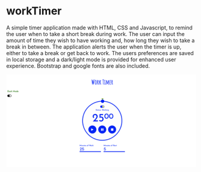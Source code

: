 # workTimer

A simple timer application made with HTML, CSS and Javascript, to remind the user when to take a short break during work. The user can input the amount of time they wish to have working and, how long they wish to take a break in between. The application alerts the user when the timer is up, either to take a break or get back to work. The users preferences are saved in local storage and a dark/light mode is provided for enhanced user experience. Bootstrap and google fonts are also included. 

![Homepage](./assets/timer.png)